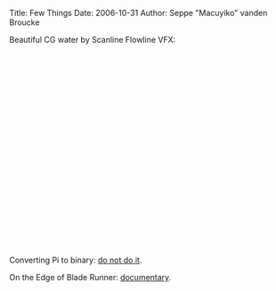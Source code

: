 Title: Few Things
Date: 2006-10-31
Author: Seppe "Macuyiko" vanden Broucke

Beautiful CG water by Scanline Flowline VFX:  
<object height="350" width="425"><param name="movie" value="http://www.youtube.com/v/8Pmm9UKqc5I"><param name="wmode" value="transparent"><embed src="http://www.youtube.com/v/8Pmm9UKqc5I" type="application/x-shockwave-flash" wmode="transparent" height="350" width="425"></object>
Converting Pi to binary: [do not do it](http://www.netfunny.com/rhf/jokes/01/Jun/pi.html).  
On the Edge of Blade Runner: [documentary](http://video.google.com/videoplay?docid=3807826142091223684&?refer=idi0). 
